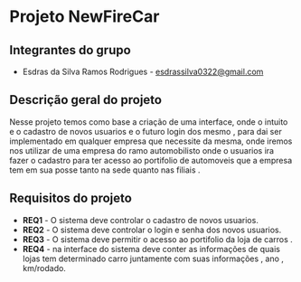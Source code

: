 # Projeto NewFireCar

## Integrantes do grupo

* Esdras da Silva Ramos Rodrigues - esdrassilva0322@gmail.com

## Descrição geral do projeto

Nesse projeto temos como base a criação de uma interface, onde o intuito e o cadastro de novos usuarios e o futuro login dos mesmo , para dai ser implementado em qualquer empresa que necessite da mesma, onde iremos nos utilizar de uma empresa do ramo automobilisto onde o usuarios ira fazer o cadastro para ter acesso ao portifolio de automoveis que a empresa tem em sua posse tanto na sede quanto nas filiais .
## Requisitos do projeto
 * **REQ1** - O sistema deve controlar o cadastro de novos usuarios.
 * **REQ2** - O sistema deve controlar o login e senha dos novos usuarios.
 * **REQ3** - O sistema deve permitir o acesso ao portifolio da loja de carros .
 * **REQ4** - na interface do sistema deve conter as informações de quais lojas tem determinado carro juntamente com suas informações , ano , km/rodado.
